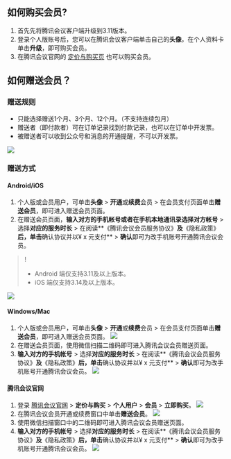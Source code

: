 ## 如何购买会员?
1. 首先先将腾讯会议客户端升级到3.11版本。
2. 登录个人版账号后，您可以在腾讯会议客户端单击自己的**头像**，在个人资料卡单击**升级**，即可购买会员。
3. 在腾讯会议官网的 [定价与购买页](https://meeting.tencent.com/buy.html?open-vip=1&mid=ts.p.help.wz) 也可以购买会员。

## 如何赠送会员？
### 赠送规则
- 只能选择赠送1个月、3个月、12个月。（不支持连续包月）
- 赠送者（即付款者）可在订单记录找到付款记录，也可以在订单中开发票。
- 被赠送者可以收到公众号和消息的开通提醒，不可以开发票。

![](https://qcloudimg.tencent-cloud.cn/raw/3812d3510419ec40118597371afb0504.png)

### 赠送方式
#### Android/iOS
1. 个人版或会员用户，可单击**头像** > **开通**或**续费**会员 > 在会员支付页面单击**赠送会员**，即可进入赠送会员页面。
2. 在赠送会员页面，**输入对方的手机帐号或者在手机本地通讯录选择对方帐号** > 选择**对应的服务时长** > 在阅读**《腾讯会议会员服务协议》**及**《隐私政策》**后，单击**确认协议并以¥ x 元支付** > **确认**即可为改手机账号开通腾讯会议会员。

>!
>- Android 端仅支持3.11及以上版本。
>- iOS 端仅支持3.14及以上版本。

![](https://qcloudimg.tencent-cloud.cn/raw/d5c66f0bbe10b2a7eb29ed1289eb5575.png)

#### Windows/Mac
1. 个人版或会员用户，可单击**头像** > **开通**或**续费**会员 > 在会员支付页面单击**赠送会员**，即可进入赠送会员页面。
![](https://qcloudimg.tencent-cloud.cn/raw/4433ccf73839bf7c6803109ad4ab8787.png)
2. 在赠送会员页面，使用微信扫描二维码即可进入腾讯会议会员赠送页面。
3. **输入对方的手机帐号** > 选择**对应的服务时长** > 在阅读**《腾讯会议会员服务协议》**及**《隐私政策》**后，单击**确认协议并以¥ x 元支付** > **确认**即可为改手机账号开通腾讯会议会员。
![](https://qcloudimg.tencent-cloud.cn/raw/f9ba8c97237eac6ce9c9988f03a776f4.png)

#### 腾讯会议官网
1. 登录 [腾讯会议官网](https://meeting.tencent.com/) > **定价与购买** > **个人用户** > **会员** > **立即购买**。
![](https://qcloudimg.tencent-cloud.cn/raw/e6d9ff6244f9df8117322c6ba793bada.png)
2. 在腾讯会议会员开通或续费窗口中单击**赠送会员**。
![](https://qcloudimg.tencent-cloud.cn/raw/41e22aa067d3d4e6bfda6e26fbdb7715.png)
3. 使用微信扫描窗口中的二维码即可进入腾讯会议会员赠送页面。
4. **输入对方的手机帐号** > 选择**对应的服务时长** > 在阅读**《腾讯会议会员服务协议》**及**《隐私政策》**后，单击**确认协议并以¥ x 元支付** > **确认**即可为改手机账号开通腾讯会议会员。
![](https://qcloudimg.tencent-cloud.cn/raw/481dbe9a62191ce7d98608da316a0515.png)
